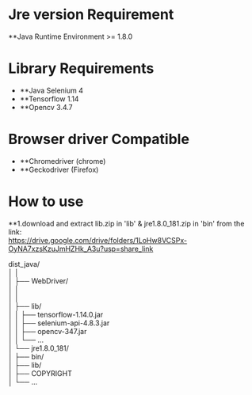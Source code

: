 # Jre version Requirement

**Java Runtime Environment >= 1.8.0 

# Library Requirements

* **Java Selenium 4
* **Tensorflow 1.14
* **Opencv 3.4.7

# Browser driver Compatible

* **Chromedriver (chrome)
* **Geckodriver (Firefox)

# How to use 

**1.download and extract lib.zip in 'lib' & jre1.8.0_181.zip in 'bin' from the link:  
https://drive.google.com/drive/folders/1LoHw8VCSPx-OyNA7xzsKzuJmHZHk_A3u?usp=share_link


dist_java/  
 │   │     
 │   ├── WebDriver/  
 │   │   
 │   │     
 │   ├── lib/  
 │   │   ├── tensorflow-1.14.0.jar  
 │   │   ├── selenium-api-4.8.3.jar  
 │   │   ├── opencv-347.jar  
 │   │   └── ...  
 │   └── jre1.8.0_181/  
 │       ├── bin/  
 │       ├── lib/  
 │       ├── COPYRIGHT  
 │       └── ...  
 
